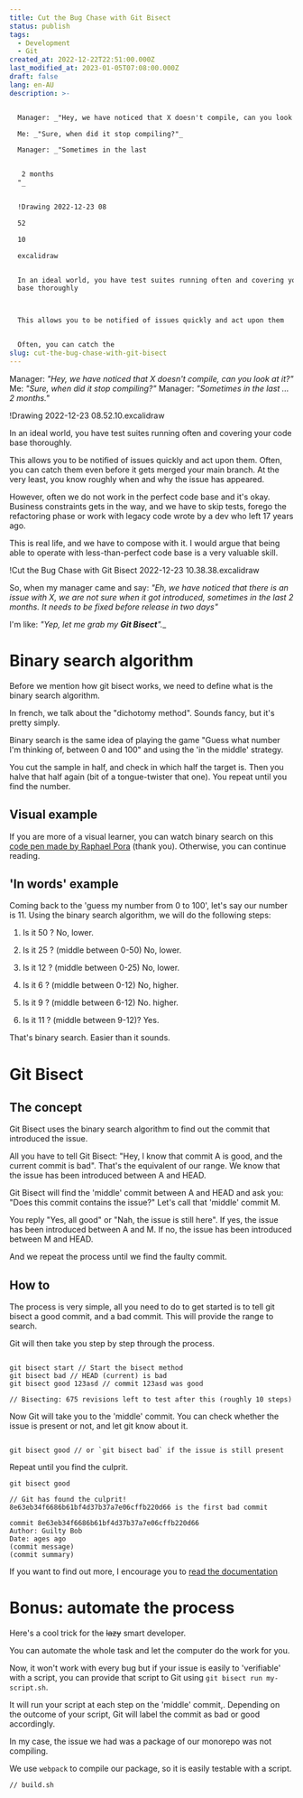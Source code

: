 ```yaml
---
title: Cut the Bug Chase with Git Bisect
status: publish
tags:
  - Development
  - Git
created_at: 2022-12-22T22:51:00.000Z
last_modified_at: 2023-01-05T07:08:00.000Z
draft: false
lang: en-AU
description: >-


  Manager: _"Hey, we have noticed that X doesn't compile, can you look at it?"_

  Me: _"Sure, when did it stop compiling?"_

  Manager: _"Sometimes in the last 


   2 months
  "_


  !Drawing 2022-12-23 08

  52

  10

  excalidraw


  In an ideal world, you have test suites running often and covering your code
  base thoroughly



  This allows you to be notified of issues quickly and act upon them


  Often, you can catch the
slug: cut-the-bug-chase-with-git-bisect
---
```



Manager: _"Hey, we have noticed that X doesn't compile, can you look at it?"_
Me: _"Sure, when did it stop compiling?"_
Manager: _"Sometimes in the last ... 2 months."_

!Drawing 2022-12-23 08.52.10.excalidraw

In an ideal world, you have test suites running often and covering your code base thoroughly.

This allows you to be notified of issues quickly and act upon them.
Often, you can catch them even before it gets merged your main branch.
At the very least, you know roughly when and why the issue has appeared.

However, often we do not work in the perfect code base and it's okay.
Business constraints gets in the way, and we have to skip tests, forego the refactoring phase or work with legacy code wrote by a dev who left 17 years ago.

This is real life, and we have to compose with it.
I would argue that  being able to operate with less-than-perfect code base is a very valuable skill.

!Cut the Bug Chase with Git Bisect 2022-12-23 10.38.38.excalidraw

So, when my manager came and say:
_"Eh, we have noticed that there is an issue with X, we are not sure when it got introduced, sometimes in the last 2 months. It needs to be fixed before release in two days"_

I'm like: _"Yep, let me grab my **Git Bisect**".__

# Binary search algorithm

Before we mention how git bisect works, we need to define what is the binary search algorithm.

In french, we talk about the "dichotomy method".
Sounds fancy, but it's pretty simply.

Binary search is the same idea of playing the game "Guess what number I'm thinking of, between 0 and 100" and using the 'in the middle' strategy.

You cut the sample in half, and check in which half the target is.
Then you halve that half again (bit of a tongue-twister that one).
You repeat until you find the number.

## Visual example

If you are more of a visual learner, you can watch binary search on this [code pen made by Raphael Pora](https://codepen.io/rpora/pen/GWqrVO) (thank you).
Otherwise, you can continue reading.

## 'In words' example

Coming back to the 'guess my number from 0  to 100', let's say our number is 11.
Using the binary search algorithm, we will do the following steps:

1. Is it 50 ? No, lower.

2. Is it 25 ? (middle between 0-50) No, lower.

3. Is it 12 ? (middle between 0-25) No, lower.

4. Is it 6 ? (middle between 0-12) No, higher.

5. Is it 9 ? (middle between 6-12) No. higher.

6. Is it 11 ? (middle between 9-12)? Yes.

That's binary search. Easier than it sounds.

# Git Bisect

## The concept

Git Bisect uses the binary search algorithm to find out the commit that introduced the issue.

All you have to tell Git Bisect: "Hey, I know that commit A is good, and the current commit is bad".
That's the equivalent of our range. We know that the issue has been introduced between A and HEAD.

Git Bisect will find the 'middle' commit between A and HEAD and ask you: "Does this commit contains the issue?"
Let's call that 'middle' commit M.

You reply "Yes, all good" or "Nah, the issue is still here".
If yes, the issue has been introduced between A and M.
If no, the issue has been introduced between M and HEAD.

And we repeat the process until we find the faulty commit.

## How to

The process is very simple, all you need to do to get started is to tell git bisect a good commit, and a bad commit.
This will provide the range to search.

Git will then take you step by step through the process.

```

git bisect start // Start the bisect method
git bisect bad // HEAD (current) is bad
git bisect good 123asd // commit 123asd was good

// Bisecting: 675 revisions left to test after this (roughly 10 steps)

```

Now Git will take you to the 'middle' commit. You can check whether the issue is present or not, and let git know about it.

```

git bisect good // or `git bisect bad` if the issue is still present

```

Repeat until you find the culprit.

```
git bisect good 

// Git has found the culprit!
8e63eb34f6686b61bf4d37b37a7e06cffb220d66 is the first bad commit

commit 8e63eb34f6686b61bf4d37b37a7e06cffb220d66
Author: Guilty Bob
Date: ages ago
(commit message)
(commit summary)

```

If you want to find out more, I encourage you to [read the documentation](https://git-scm.com/docs/git-bisect)

# Bonus: automate the process

Here's a cool trick for the ~~lazy~~ smart developer.

You can automate the whole task and let the computer do the work for you.

Now, it won't work with every bug but if your issue is easily to 'verifiable' with a script, you can provide that script to Git using `git bisect run my-script.sh`.

It will run your script at each step on the 'middle' commit,. Depending on the outcome of your script, Git will label the commit as bad or good accordingly.

In my case, the issue we had was a package of our monorepo was not compiling.

We use `webpack` to compile our package, so it is easily testable with a script.

```
// build.sh
